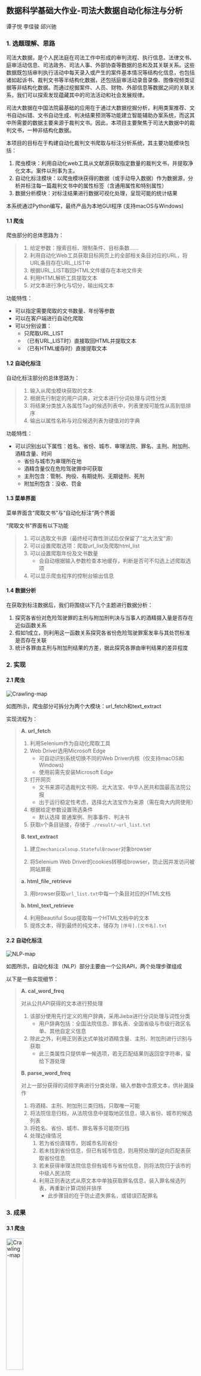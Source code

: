 ## 数据科学基础大作业-司法大数据自动化标注与分析

谭子悦 李佳骏 邱兴驰

### 1. 选题理解、思路

司法大数据，是个人民法庭在司法工作中形成的审判流程、执行信息、法律文书、庭审活动信息、司法政务、司法人事、外部协查等数据的总和及其关联关系。这些数据既包括审判执行活动中每天录入或产生的案件基本情况等结构化信息，也包括诸如起诉书、裁判文书等半结构化数据，还包括庭审活动录音录像、图像视频类证据等非结构化数据。而通过挖掘案件、人员、财物、外部信息等数据之间的关联关系，我们可以探索发现蕴藏其中的司法活动和社会发展规律。

司法大数据在中国法院最基础的应用在于通过大数据挖掘分析，利用类案推荐、文书自动纠错、文书自动生成、判决结果预测等功能建立智能辅助办案系统，而这其中所需要的数据主要来源于裁判文书。因此，本项目主要聚焦于司法大数据中的裁判文书，一种非结构化数据。

本项目的目标在于构建自动化裁判文书爬取与标注分析系统，其主要功能模块包括：

1. 爬虫模块：利用自动化web工具从文献源获取指定数量的裁判文书，并提取净化文本。案件以刑事为主。
2. 自动化标注模块：以爬虫模块获得的数据（或手动导入数据）作为数据源，分析并标注每一篇裁判文书中的属性标签（含通用属性和特别属性）
3. 数据分析模块：对标注结果进行数据可视化处理，呈现可能的统计结果

本系统通过Python编写，最终产品为本地GUI程序 (支持macOS与Windows)

#### 1.1 爬虫

爬虫部分的总体思路为：

> 1. 给定参数：搜索目标、限制条件、目标条数……
> 2. 利用自动化Web工具获取目标网页上的全部相关条目对应的URL，将URL条目存在URL_LIST中
> 3. 根据URL_LIST取回HTML文件缓存在本地文件夹
> 4. 利用HTML解析工具提取文本
> 5. 对文本进行净化与切分，输出纯文本

功能特性：

- 可以指定需要爬取的文书数量、年份等参数
- 可以在客户端进行自动化爬取
- 可以分别设置：
  - 只爬取URL_LIST
  - （已有URL_LIST时）直接取回HTML并提取文本
  - （已有HTML缓存时）直接提取文本

#### 1.2 自动化标注

自动化标注部分的总体思路为：

> 1. 输入从爬虫模块获取的文本
> 2. 根据先行制定的用户词典，对文本进行分词处理与词性分类
> 3. 将结果分类放入各属性Tag的候选列表中，列表里按可能性从高到低排序
> 4. 输出以属性名称与对应候选列表为键值对的字典

功能特性：

- 可以识别出以下属性：姓名、省份、城市、审理法院、罪名、主刑、附加刑、酒精含量、时间
  - 省份与城市为审理所在地
  - 酒精含量仅在危险驾驶罪中可获取
  - 主刑包含：管制、拘役、有期徒刑、无期徒刑、死刑
  - 附加刑包含：没收、罚金

#### 1.3 菜单界面

菜单界面含“爬取文书”与“自动化标注”两个界面

“爬取文书”界面有以下功能

> 1. 可以选取文书源（最终经可靠性测试后仅保留了“北大法宝”源）
> 2. 可以设置爬取选项：爬取url_list及爬取html_list
> 3. 可以设置爬取年份及文书数量
>    - 会自动根据输入参数检查本地缓存，判断是否可不勾选上述爬取选项
> 4. 可以显示爬虫程序的控制台输出信息

#### 1.4 数据分析

在获取到标注数据后，我们将围绕以下几个主题进行数据分析：

1. 探究各省份对危险驾驶罪的主刑与附加刑判决与当事人的酒精摄入量是否存在近似函数关系
2. 假如1成立，则利用这一函数关系探究各省份危险驾驶罪案发率与其处罚标准是否存在关联
3. 统计各罪由主刑与附加刑结果的方差，据此探究各罪由审判结果的差异程度


### 2. 实现

#### 2.1 爬虫

<img src="./docsets.assets/Crawling-map.png" alt="Crawling-map"/>

如图所示，爬虫部分可拆分为两个大模块：url_fetch和text_extract

实现流程为：

> **A. url_fetch**
>
> 1. 利用Selenium作为自动化爬取工具
> 2. Web Driver选用Microsoft Edge
>    - 可自动识别系统切换不同的Web Driver内核（仅支持macOS和Windows)
>    - 使用前需先安装Microsoft Edge
> 3. 打开网页
>    - 文书来源可选裁判文书网、北大法宝、中华人民共和国最高法院公报
>    - 出于运行稳定性考虑，选择北大法宝作为来源（需在南大内网使用）
> 4. 根据给定参数设置筛选条件
>    - 默认选择 普通案例、刑事事件、判决书
> 5. 获取`n`个条目链接，存储于 `./result/~url_list.txt`
>
> **B. text_extract**
>
> 1. 建立`mechanicalsoup.StatefulBrowser`对象browser
>
> 2. 将Selenium Web Driver的cookies转移给browser，防止因并发访问被网站屏蔽
>
> **a. html_file_retrieve**
>
> 3. 用browser获取`url_list.txt`中每一个条目对应的HTML文档
>
> **b. html_text_retrieve**
>
> 4. 利用Beautiful Soup提取每一个HTML文档中的文本
> 5. 提炼文本，得到最终的纯文本，储存为 `[序号].[文书名].txt`



#### 2.2 自动化标注

<img src="docsets.assets/NLP-map.png"   alt="NLP-map"/> 

如图所示，自动化标注（NLP）部分主要由一个公共API，两个处理步骤组成

以下是一些实现细节：

> **A. cal_word_freq**
>
> 对从公共API获得的文本进行预处理
>
> 1. 该部分使用先行定义的用户辞典，采用Jieba进行分词处理与词性分类
>    - 用户辞典包括：全国法院信息、罪名表、全国省级与市级行政区名单、其他自定义信息
> 2. 除此之外，利用正则表达式单独对酒精含量、主刑、附加刑进行识别与获取
>    - 此三类属性只提供单一候选项，若无匹配结果则返回空字符串，留给下游处理
>
> **B. parse_word_freq**
>
> 对上一部分获得的词频字典进行分类处理，输入参数中含原文本，供补漏操作
>
> 1. 将酒精、主刑、附加刑三类归档，只取唯一可能
> 2. 将法院信息归档，从法院信息中提取地区信息，填入省份、城市的候选列表
> 3. 将姓名、省份、城市、罪名等多可能项归档
> 4. 处理边缘情况
>    1. 若为省份直辖市，则城市名同省份
>    2. 若未找到省份信息，但已有城市信息，则用预处理的逆向匹配表获取省份信息
>    3. 若未获得审理法院信息但有城市与省份信息，则将法院归于该市的中级人民法院
>    4. 利用正则表达式从原文本中单独获取罪名信息，装入罪名候选列表，再重新计算词频并排序
>       - 此步骤目的在于防止遗失罪名，或错误匹配罪名

### 3. 成果

#### 3.1 爬虫

<img src="./docsets.assets/panel1.png" alt="Crawling-map" width="30%" />

爬虫界面可选择文献来源，设置爬取选项与爬取参数，下设文本框及时显示运行日志。

- 可以一次性自动化爬取2000份文书
  - 每200份需要手动输入一次验证码
  - 由于网站限制，多于2000份的部分无法显示
- 每一步骤都会及时保存爬取结果，因此意外退出程序不会导致已有数据全部丢失

#### 3.2 自动化标注

<img src="./docsets.assets/panel2.png" alt="Crawling-map" width="50%" />

标注界面可分为两个功能页面，左侧为文书原文显示，右侧为对应属性标签选项，自动化标注引擎会先行勾选可能性最大的属性标签。

- 可以精准识别姓名、省份、城市、审理法院、罪名、主刑、附加刑、酒精含量、时间等信息
  - 正常情况下每份都应有姓名、省份、城市、审理法院、罪名、时间信息
  - 根据不同案件可识别出相应的主刑、附加刑，若为危险驾驶事件还可提取出酒精含量
  - 对于涉案人数不止一人，或罪名不止一项的案件无法准确识别
- 出于运行效率考虑，左侧文字窗口只截取前2000字
- 可以选择“保存，下一份”或“下一份”（不保存）
- 选择“自动标注”后可自动处理全部文件，该过程不会调用gui渲染，因此速度快于普通处理

#### 3.3 数据分析

